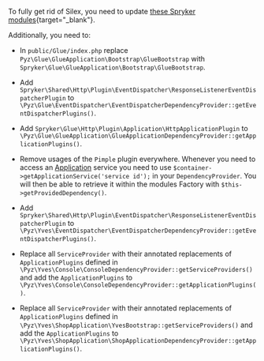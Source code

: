 To fully get rid of Silex, you need to update [these Spryker modules](https://api.release.spryker.com/release-group/2589){target="_blank"}.

Additionally, you need to:

* In `public/Glue/index.php` replace `Pyz\Glue\GlueApplication\Bootstrap\GlueBootstrap` with `Spryker\Glue\GlueApplication\Bootstrap\GlueBootstrap`. 

* Add `Spryker\Shared\Http\Plugin\EventDispatcher\ResponseListenerEventDispatcherPlugin` to `\Pyz\Glue\EventDispatcher\EventDispatcherDependencyProvider::getEventDispatcherPlugins()`.

* Add `Spryker\Glue\Http\Plugin\Application\HttpApplicationPlugin` to `\Pyz\Glue\GlueApplication\GlueApplicationDependencyProvider::getApplicationPlugins()`.

* Remove usages of the `Pimple` plugin everywhere. Whenever you need to access an [Application](https://documentation.spryker.com/docs/application-201903) service you need to use `$container->getApplicationService('service id');` in your `DependencyProvider`. You will then be able to retrieve it within the modules Factory with `$this->getProvidedDependency()`.

* Add `Spryker\Shared\Http\Plugin\EventDispatcher\ResponseListenerEventDispatcherPlugin` to `\Pyz\Yves\EventDispatcher\EventDispatcherDependencyProvider::getEventDispatcherPlugins()`.

* Replace all `ServiceProvider` with their annotated replacements of `ApplicationPlugins` defined in `\Pyz\Yves\Console\ConsoleDependencyProvider::getServiceProviders()` and add the `ApplicationPlugins` to `\Pyz\Yves\Console\ConsoleDependencyProvider::getApplicationPlugins()`.

* Replace all `ServiceProvider` with their annotated replacements of `ApplicationPlugins` defined in `\Pyz\Yves\ShopApplication\YvesBootstrap::getServiceProviders()` and add the `ApplicationPlugins` to `\Pyz\Yves\ShopApplication\ShopApplicationDependencyProvider::getApplicationPlugins()`.